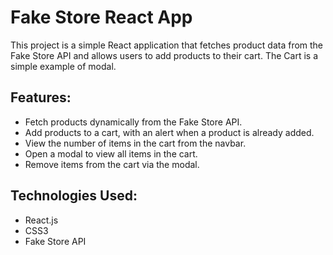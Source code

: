 # Fake Store React App

This project is a simple React application that fetches product data from the Fake Store API and allows users to add products to their cart. The Cart is a simple example of modal.

## Features:

- Fetch products dynamically from the Fake Store API.
- Add products to a cart, with an alert when a product is already added.
- View the number of items in the cart from the navbar.
- Open a modal to view all items in the cart.
- Remove items from the cart via the modal.

## Technologies Used:

- React.js
- CSS3
- Fake Store API
